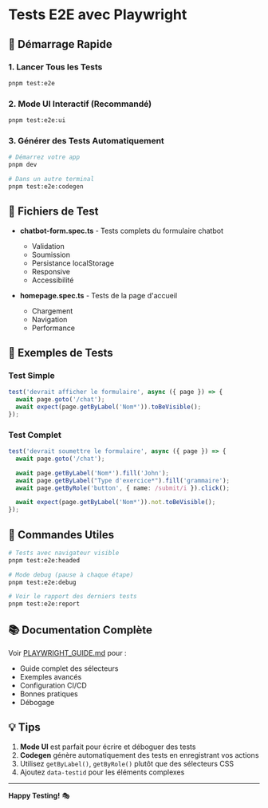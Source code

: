 # Tests E2E avec Playwright

## 🚀 Démarrage Rapide

### 1. Lancer Tous les Tests

```bash
pnpm test:e2e
```

### 2. Mode UI Interactif (Recommandé)

```bash
pnpm test:e2e:ui
```

### 3. Générer des Tests Automatiquement

```bash
# Démarrez votre app
pnpm dev

# Dans un autre terminal
pnpm test:e2e:codegen
```

## 📁 Fichiers de Test

- **chatbot-form.spec.ts** - Tests complets du formulaire chatbot
  - Validation
  - Soumission
  - Persistance localStorage
  - Responsive
  - Accessibilité

- **homepage.spec.ts** - Tests de la page d'accueil
  - Chargement
  - Navigation
  - Performance

## 🎯 Exemples de Tests

### Test Simple

```typescript
test('devrait afficher le formulaire', async ({ page }) => {
  await page.goto('/chat');
  await expect(page.getByLabel('Nom*')).toBeVisible();
});
```

### Test Complet

```typescript
test('devrait soumettre le formulaire', async ({ page }) => {
  await page.goto('/chat');

  await page.getByLabel('Nom*').fill('John');
  await page.getByLabel("Type d'exercice*").fill('grammaire');
  await page.getByRole('button', { name: /submit/i }).click();

  await expect(page.getByLabel('Nom*')).not.toBeVisible();
});
```

## 🔧 Commandes Utiles

```bash
# Tests avec navigateur visible
pnpm test:e2e:headed

# Mode debug (pause à chaque étape)
pnpm test:e2e:debug

# Voir le rapport des derniers tests
pnpm test:e2e:report
```

## 📚 Documentation Complète

Voir [PLAYWRIGHT_GUIDE.md](../PLAYWRIGHT_GUIDE.md) pour :
- Guide complet des sélecteurs
- Exemples avancés
- Configuration CI/CD
- Bonnes pratiques
- Débogage

## 💡 Tips

1. **Mode UI** est parfait pour écrire et déboguer des tests
2. **Codegen** génère automatiquement des tests en enregistrant vos actions
3. Utilisez `getByLabel()`, `getByRole()` plutôt que des sélecteurs CSS
4. Ajoutez `data-testid` pour les éléments complexes

---

**Happy Testing!** 🎭

